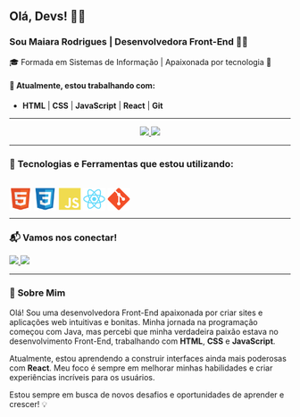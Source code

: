 ## Olá, Devs! 👩‍💻  
### Sou Maiara Rodrigues | Desenvolvedora Front-End 👩‍💻  
🎓 Formada em Sistemas de Informação | Apaixonada por tecnologia 🌱

#### 🚀 Atualmente, estou trabalhando com:
- **HTML** | **CSS** | **JavaScript** | **React** | **Git**

---

<div align="center">
  <a href="https://github.com/maia-ra">
    <img height="150em" src="https://github-readme-stats.vercel.app/api?username=maia-ra&show_icons=true&theme=tokyonight&include_all_commits=true&count_private=true"/>
  </a>
  <a href="https://github.com/maia-ra">
    <img height="150em" src="https://github-readme-stats.vercel.app/api/top-langs/?username=maia-ra&layout=compact&langs_count=7&theme=tokyonight"/>
  </a>
</div>

---

### 🚀 **Tecnologias e Ferramentas que estou utilizando**:
<div style="display: inline_block"><br>
  <img align="center" alt="HTML" height="40" width="40" src="https://raw.githubusercontent.com/devicons/devicon/master/icons/html5/html5-original.svg">
  <img align="center" alt="CSS" height="40" width="40" src="https://raw.githubusercontent.com/devicons/devicon/master/icons/css3/css3-original.svg">
  <img align="center" alt="JavaScript" height="40" width="40" src="https://raw.githubusercontent.com/devicons/devicon/master/icons/javascript/javascript-plain.svg">
  <img align="center" alt="React" height="40" width="40" src="https://raw.githubusercontent.com/devicons/devicon/master/icons/react/react-original.svg">
  <img align="center" alt="Git" height="40" width="40" src="https://raw.githubusercontent.com/devicons/devicon/master/icons/git/git-original.svg">
</div>

---

### 📬 **Vamos nos conectar!**  
<a href="mailto:maiara.rodriguesj@gmail.com">
  <img src="https://img.shields.io/badge/-Gmail-%23333?style=for-the-badge&logo=gmail&logoColor=red" target="_blank" />
</a>
<a href="https://www.linkedin.com/in/maiara-rodrigues-b214511a3/" target="_blank">
  <img src="https://img.shields.io/badge/-LinkedIn-%230077B5?style=for-the-badge&logo=linkedin&logoColor=white" target="_blank" />
</a>

---

### 📍 **Sobre Mim**  
Olá! Sou uma desenvolvedora Front-End apaixonada por criar sites e aplicações web intuitivas e bonitas. Minha jornada na programação começou com Java, mas percebi que minha verdadeira paixão estava no desenvolvimento Front-End, trabalhando com **HTML**, **CSS** e **JavaScript**.  

Atualmente, estou aprendendo a construir interfaces ainda mais poderosas com **React**. Meu foco é sempre em melhorar minhas habilidades e criar experiências incríveis para os usuários.

Estou sempre em busca de novos desafios e oportunidades de aprender e crescer! 💡
